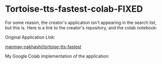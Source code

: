 # Tortoise-tts-fastest-colab-FIXED

For some reason, the creator's application isn't appearing in the search list, but this is. Here is a link to the creator's repository, and the colab notebook:

Original Application Link:

[manmay-nakhashi/tortoise-tts-fastest](https://github.com/manmay-nakhashi/tortoise-tts-fastest)

My Google Colab implementation of the application:
